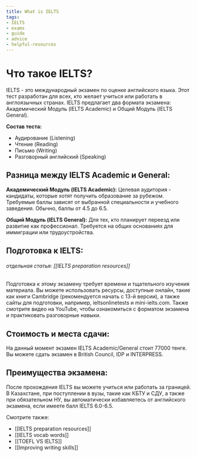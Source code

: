 ```yaml
---
title: What is IELTS 
tags:
- IELTS
- exams
- guide
- advice
- helpful-resources
---
```


# Что такое IELTS?

IELTS - это международный экзамен по оценке английского языка. Этот тест разработан для всех, кто желает учиться или работать в англоязычных странах. IELTS предлагает два формата экзамена: Академический Модуль (IELTS Academic) и Общий Модуль (IELTS General).

**Состав теста:**
- Аудирование (Listening)
- Чтение (Reading)
- Письмо (Writing)
- Разговорный английский (Speaking)

## Разница между IELTS Academic и General:

**Академический Модуль (IELTS Academic):**
Целевая аудитория - кандидаты, которые хотят получить образование за рубежом. Требуемые баллы зависят от выбранной специальности и учебного заведения. Обычно, баллы от 4.5 до 6.5.

**Общий Модуль (IELTS General):**
Для тех, кто планирует переезд или развитие как профессионал. Требуется на общих основаниях для иммиграции или трудоустройства.

## Подготовка к IELTS:
###### отдельная статья: [[IELTS preparation resources]]

Подготовка к этому экзамену требует времени и тщательного изучения материала. Вы можете использовать ресурсы, доступные онлайн, такие как книги Cambridge (рекомендуется начать с 13-й версии), а также сайты для подготовки, например, ieltsonlinetests и mini-ielts.com. Также смотрите видео на YouTube, чтобы ознакомиться с форматом экзамена и практиковать разговорные навыки.

## Стоимость и места сдачи:

На данный момент экзамен IELTS Academic/General стоит 77000 тенге. Вы можете сдать экзамен в British Council, IDP и INTERPRESS.

## Преимущества экзамена:

После прохождения IELTS вы можете учиться или работать за границей. В Казахстане, при поступлении в вузы, такие как КБТУ и СДУ, а также при обязательном НУ, вы автоматически избавляетесь от английского экзамена, если имеете балл IELTS 6.0-6.5.


Смотрите также:
-  [[IELTS preparation resources]]
- [[IELTS vocab words]]
- [[TOEFL VS IELTS]]
- [[Improving writing skills]]





